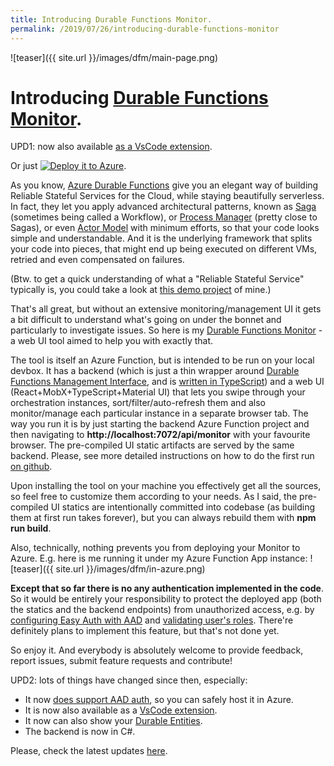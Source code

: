 ```yaml
---
title: Introducing Durable Functions Monitor.
permalink: /2019/07/26/introducing-durable-functions-monitor
---
```

![teaser]({{ site.url }}/images/dfm/main-page.png)
# Introducing [Durable Functions Monitor](https://github.com/scale-tone/DurableFunctionsMonitor).

UPD1: now also available [as a VsCode extension](https://marketplace.visualstudio.com/items?itemName=DurableFunctionsMonitor.durablefunctionsmonitor).

Or just [![Deploy it to Azure](https://aka.ms/deploytoazurebutton)](https://portal.azure.com/#create/Microsoft.Template/uri/https%3A%2F%2Fraw.githubusercontent.com%2Fscale-tone%2FDurableFunctionsMonitor%2Fmaster%2Fdurablefunctionsmonitor.dotnetbackend%2Farm-template.json).

As you know, [Azure Durable Functions](https://docs.microsoft.com/en-us/azure/azure-functions/durable/durable-functions-overview) give you an elegant way of building Reliable Stateful Services for the Cloud, while staying beautifully serverless. In fact, they let you apply advanced architectural patterns, known as [Saga](https://microservices.io/patterns/data/saga.html) (sometimes being called a Workflow), or [Process Manager](https://docs.microsoft.com/en-us/previous-versions/msp-n-p/jj591569(v=pandp.10)) (pretty close to Sagas), or even [Actor Model](https://doc.akka.io/docs/akka/current/guide/actors-intro.html) with minimum efforts, so that your code looks simple and understandable. And it is the underlying framework that splits your code into pieces, that might end up being executed on different VMs, retried and even compensated on failures. 

(Btw. to get a quick understanding of what a "Reliable Stateful Service" typically is, you could take a look at [this demo project](https://github.com/scale-tone/LetsGoOutDemo) of mine.)

That's all great, but without an extensive monitoring/management UI it gets a bit difficult to understand what's going on under the bonnet and particularly to investigate issues. So here is my [Durable Functions Monitor](https://github.com/scale-tone/DurableFunctionsMonitor) - a web UI tool aimed to help you with exactly that.

The tool is itself an Azure Function, but is intended to be run on your local devbox. It has a backend (which is just a thin wrapper around [Durable Functions Management Interface](https://docs.microsoft.com/en-us/azure/azure-functions/durable/durable-functions-instance-management), and is [written in TypeScript](https://azure.microsoft.com/en-us/blog/improving-the-typescript-support-in-azure-functions/)) and a web UI (React+MobX+TypeScript+Material UI) that lets you swipe through your orchestration instances, sort/filter/auto-refresh them and also monitor/manage each particular instance in a separate browser tab. The way you run it is by just starting the backend Azure Function project and then navigating to **http://localhost:7072/api/monitor** with your favourite browser. The pre-compiled UI static artifacts are served by the same backend. Please, see more detailed instructions on how to do the first run [on github](https://github.com/scale-tone/DurableFunctionsMonitor).

Upon installing the tool on your machine you effectively get all the sources, so feel free to customize them according to your needs. As I said, the pre-compiled UI statics are intentionally committed into codebase (as building them at first run takes forever), but you can always rebuild them with **npm run build**.

Also, technically, nothing prevents you from deploying your Monitor to Azure. E.g. here is me running it under my Azure Function App instance: 
![teaser]({{ site.url }}/images/dfm/in-azure.png)

**Except that so far there is no any authentication implemented in the code**. So it would be entirely your responsibility to protect the deployed app (both the statics and the backend endpoints) from unauthorized access, e.g. by [configuring Easy Auth with AAD](https://docs.microsoft.com/en-us/azure/app-service/overview-authentication-authorization) and [validating user's roles](https://docs.microsoft.com/en-us/azure/architecture/multitenant-identity/app-roles). There're definitely plans to implement this feature, but that's not done yet.

So enjoy it. And everybody is absolutely welcome to provide feedback, report issues, submit feature requests and contribute!

UPD2: lots of things have changed since then, especially:
* It now [does support AAD auth](https://github.com/scale-tone/DurableFunctionsMonitor/tree/master/durablefunctionsmonitor.dotnetbackend#how-to-run), so you can safely host it in Azure.
* It is now also available as a [VsCode extension](https://marketplace.visualstudio.com/items?itemName=DurableFunctionsMonitor.durablefunctionsmonitor).
* It now can also show your [Durable Entities](https://docs.microsoft.com/en-us/azure/azure-functions/durable/durable-functions-entities).
* The backend is now in C#.

Please, check the latest updates [here](https://github.com/scale-tone/DurableFunctionsMonitor/releases).